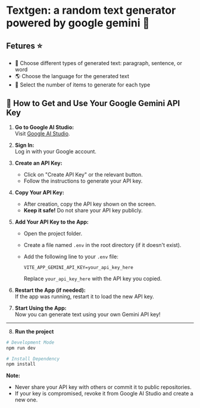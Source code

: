 # Textgen: a random text generator powered by google gemini 🤖

## Fetures ⭐

- 🧾 Choose different types of generated text: paragraph, sentence, or word
- 🌎 Choose the language for the generated text
- 🔢 Select the number of items to generate for each type

## 🔑 How to Get and Use Your Google Gemini API Key

1. **Go to Google AI Studio:**  
   Visit [Google AI Studio](https://aistudio.google.com/app/apikey).

2. **Sign In:**  
   Log in with your Google account.

3. **Create an API Key:**

   - Click on "Create API Key" or the relevant button.
   - Follow the instructions to generate your API key.

4. **Copy Your API Key:**

   - After creation, copy the API key shown on the screen.
   - **Keep it safe!** Do not share your API key publicly.

5. **Add Your API Key to the App:**

   - Open the project folder.
   - Create a file named `.env` in the root directory (if it doesn't exist).
   - Add the following line to your `.env` file:

     ```
     VITE_APP_GEMINI_API_KEY=your_api_key_here
     ```

     Replace `your_api_key_here` with the API key you copied.

6. **Restart the App (if needed):**  
   If the app was running, restart it to load the new API key.

7. **Start Using the App:**  
   Now you can generate text using your own Gemini API key!

---

8. **Run the project**

```bash
# Development Mode
npm run dev

# Install Dependency
npm install

```

**Note:**

- Never share your API key with others or commit it to public repositories.
- If your key is compromised, revoke it from Google AI Studio and create a new one.
